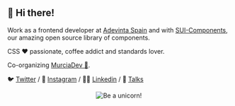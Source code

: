 ## 👋 Hi there!
 
Work as a frontend developer at [Adevinta Spain](https://github.com/AdevintaSpain) and with [SUI-Components](https://github.com/SUI-Components), our amazing open source library of components.

CSS ❤ passionate, coffee addict and standards lover.

Co-organizing [MurciaDev 🍋](https://twitter.com/MurciaDev).

🐦 [Twitter](https://twitter.com/klaufel) / 📸 [Instagram](https://www.instagram.com/klaufel/) / 👨‍💻 [Linkedin](https://www.linkedin.com/in/klaufel/) / 💬 [Talks](https://slides.com/klaufel)

<p align="center">
  <img src="https://media.giphy.com/media/LiWsL77P4tA9a/giphy.gif" alt="Be a unicorn!" />
</div>
